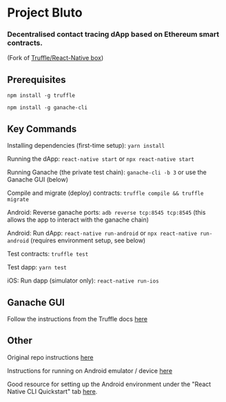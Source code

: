 # Project Bluto

### Decentralised contact tracing dApp based on Ethereum smart contracts.

(Fork of [Truffle/React-Native box](https://www.trufflesuite.com/boxes/drizzle-react-native))

## Prerequisites

`npm install -g truffle`

`npm install -g ganache-cli`

## Key Commands

Installing dependencies (first-time setup): `yarn install`

Running the dApp: `react-native start` or `npx react-native start`

Running Ganache (the private test chain): `ganache-cli -b 3` or use the Ganache GUI (below)

Compile and migrate (deploy) contracts: `truffle compile && truffle migrate`

Android: Reverse ganache ports: `adb reverse tcp:8545 tcp:8545` (this allows the app to interact with the ganache chain)

Android: Run dApp: `react-native run-android` or `npx react-native run-android` (requires environment setup, see below)

Test contracts: `truffle test`

Test dapp: `yarn test`

iOS: Run dapp (simulator only): `react-native run-ios`

## Ganache GUI 

Follow the instructions from the Truffle docs [here](https://www.trufflesuite.com/docs/ganache/quickstart)


## Other

Original repo instructions [here](https://www.trufflesuite.com/boxes/drizzle-react-native)

Instructions for running on Android emulator / device [here](https://reactnative.dev/docs/running-on-device)

Good resource for setting up the Android environment under the "React Native CLI Quickstart" tab [here](https://reactnative.dev/docs/environment-setup).
